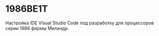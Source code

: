 # 1986BE1T
Настройка IDE Visual Studio Code под разработку для процессоров серии 1986 фирмы Миландр.
